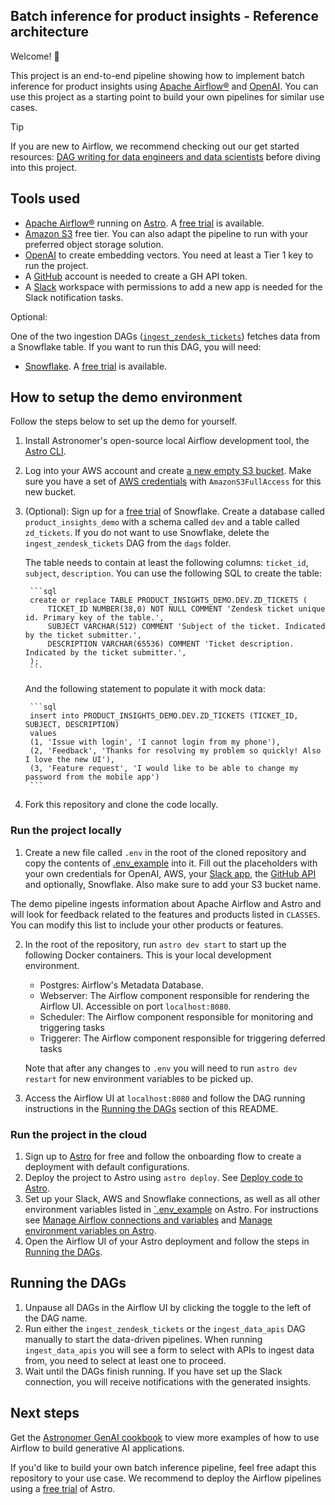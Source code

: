 ## Batch inference for product insights - Reference architecture

Welcome! 🚀

This project is an end-to-end pipeline showing how to implement batch inference for product insights using [Apache Airflow®](https://airflow.apache.org/) and [OpenAI](https://openai.com/). You can use this project as a starting point to build your own pipelines for similar use cases.

> [!TIP]
> If you are new to Airflow, we recommend checking out our get started resources: [DAG writing for data engineers and data scientists](https://www.astronomer.io/events/webinars/dag-writing-for-data-engineers-and-data-scientists-video/) before diving into this project.

## Tools used

- [Apache Airflow®](https://airflow.apache.org/docs/apache-airflow/stable/index.html) running on [Astro](https://www.astronomer.io/product/). A [free trial](http://qrco.de/bfHv2Q) is available.
- [Amazon S3](https://aws.amazon.com/s3/) free tier. You can also adapt the pipeline to run with your preferred object storage solution.
- [OpenAI](https://platform.openai.com/docs/overview) to create embedding vectors. You need at least a Tier 1 key to run the project.
- A [GitHub](https://docs.github.com/en/get-started/start-your-journey/creating-an-account-on-github) account is needed to create a GH API token.
- A [Slack](https://slack.com/) workspace with permissions to add a new app is needed for the Slack notification tasks.

Optional:

One of the two ingestion DAGs ([`ingest_zendesk_tickets`](/dags/ingest_zendesk_tickets.py)) fetches data from a Snowflake table. If you want to run this DAG, you will need:

- [Snowflake](https://www.snowflake.com/en/). A [free trial](https://signup.snowflake.com/) is available.

## How to setup the demo environment

Follow the steps below to set up the demo for yourself.

1. Install Astronomer's open-source local Airflow development tool, the [Astro CLI](https://www.astronomer.io/docs/astro/cli/overview).
2. Log into your AWS account and create [a new empty S3 bucket](https://docs.aws.amazon.com/AmazonS3/latest/userguide/creating-bucket.html). Make sure you have a set of [AWS credentials](https://docs.aws.amazon.com/iam/) with `AmazonS3FullAccess` for this new bucket.
3. (Optional): Sign up for a [free trial](https://trial.snowflake.com/?owner=SPN-PID-365384) of Snowflake. Create a database called `product_insights_demo` with a schema called `dev` and a table called `zd_tickets`. If you do not want to use Snowflake, delete the `ingest_zendesk_tickets` DAG from the `dags` folder.

    The table needs to contain at least the following columns: `ticket_id`, `subject`, `description`. You can use the following SQL to create the table:
        
        ```sql
        create or replace TABLE PRODUCT_INSIGHTS_DEMO.DEV.ZD_TICKETS (
            TICKET_ID NUMBER(38,0) NOT NULL COMMENT 'Zendesk ticket unique id. Primary key of the table.',
            SUBJECT VARCHAR(512) COMMENT 'Subject of the ticket. Indicated by the ticket submitter.',
            DESCRIPTION VARCHAR(65536) COMMENT 'Ticket description. Indicated by the ticket submitter.',
        );
        ``` 

    And the following statement to populate it with mock data:

        ```sql
        insert into PRODUCT_INSIGHTS_DEMO.DEV.ZD_TICKETS (TICKET_ID, SUBJECT, DESCRIPTION)
        values
        (1, 'Issue with login', 'I cannot login from my phone'),
        (2, 'Feedback', 'Thanks for resolving my problem so quickly! Also I love the new UI'),
        (3, 'Feature request', 'I would like to be able to change my password from the mobile app')
        ```

4. Fork this repository and clone the code locally.

### Run the project locally

1. Create a new file called `.env` in the root of the cloned repository and copy the contents of [.env_example](.env_example) into it. Fill out the placeholders with your own credentials for OpenAI, AWS, your [Slack app](https://api.slack.com/docs/apps), the [GitHub API](https://docs.github.com/en/rest/authentication/authenticating-to-the-rest-api) and optionally, Snowflake. Also make sure to add your S3 bucket name.

The demo pipeline ingests information about Apache Airflow and Astro and will look for feedback related to the features and products listed in `CLASSES`. You can modify this list to include your other products or features.

2. In the root of the repository, run `astro dev start` to start up the following Docker containers. This is your local development environment.

    - Postgres: Airflow's Metadata Database.
    - Webserver: The Airflow component responsible for rendering the Airflow UI. Accessible on port `localhost:8080`.
    - Scheduler: The Airflow component responsible for monitoring and triggering tasks
    - Triggerer: The Airflow component responsible for triggering deferred tasks

    Note that after any changes to `.env` you will need to run `astro dev restart` for new environment variables to be picked up.

3. Access the Airflow UI at `localhost:8080` and follow the DAG running instructions in the [Running the DAGs](#running-the-dags) section of this README.

### Run the project in the cloud

1. Sign up to [Astro](https://www.astronomer.io/try-astro/?utm_source=learn-docs-reference-architectures&utm_medium=web&utm_campaign=free-trial) for free and follow the onboarding flow to create a deployment with default configurations.
2. Deploy the project to Astro using `astro deploy`. See [Deploy code to Astro](https://www.astronomer.io/docs/astro/deploy-code).
3. Set up your Slack, AWS and Snowflake connections, as well as all other environment variables listed in [`.env_example](.env_example) on Astro. For instructions see [Manage Airflow connections and variables](https://www.astronomer.io/docs/astro/manage-connections-variables) and [Manage environment variables on Astro](https://www.astronomer.io/docs/astro/manage-env-vars).
4. Open the Airflow UI of your Astro deployment and follow the steps in [Running the DAGs](#running-the-dags).

## Running the DAGs

1. Unpause all DAGs in the Airflow UI by clicking the toggle to the left of the DAG name.
2. Run either the `ingest_zendesk_tickets` or the `ingest_data_apis` DAG manually to start the data-driven pipelines. When running `ingest_data_apis` you will see a form to select with APIs to ingest data from, you need to select at least one to proceed.
3. Wait until the DAGs finish running. If you have set up the Slack connection, you will receive notifications with the generated insights.

## Next steps

Get the [Astronomer GenAI cookbook](https://www.astronomer.io/ebooks/gen-ai-airflow-cookbook/?utm_source=learn-docs-reference-architectures&utm_medium=web&utm_campaign=gen-ai) to view more examples of how to use Airflow to build generative AI applications.

If you'd like to build your own batch inference pipeline, feel free adapt this repository to your use case. We recommend to deploy the Airflow pipelines using a [free trial](https://www.astronomer.io/try-astro/?utm_source=learn-docs-reference-architectures&utm_medium=web&utm_campaign=free-trial) of Astro.